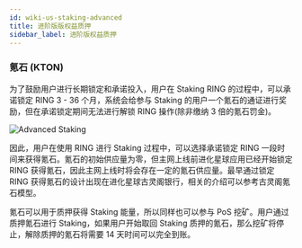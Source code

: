 ```yaml
---
id: wiki-us-staking-advanced
title: 进阶版版权益质押
sidebar_label: 进阶版权益质押
---
```


### 氪石 (KTON)

为了鼓励用户进行长期锁定和承诺投入，用户在 Staking RING 的过程中，可以承诺锁定 RING 3 - 36 个月，系统会给参与 Staking 的用户一个氪石的通证进行奖励，但在承诺锁定期间无法进行解锁 RING 操作(除非缴纳 3 倍的氪石罚金)。

![Advanced Staking](assets/staking-advanced.png)

因此，用户在使用 RING 进行 Staking 过程中，可以选择承诺锁定 RING 一段时间来获得氪石。氪石的初始供应量为零，但主网上线前进化星球应用已经开始锁定 RING 获得氪石，因此主网上线时将会存在一定的氪石供应量。最早通过锁定 RING 获得氪石的设计出现在进化星球古灵阁银行，相关的介绍可以参考古灵阁氪石模型。

氪石可以用于质押获得 Staking 能量，所以同样也可以参与 PoS 挖矿。用户通过质押氪石进行 Staking，如果用户开始取回 Staking 质押的氪石，那么挖矿将停止，解除质押的氪石将需要 14 天时间可以完全到账。
